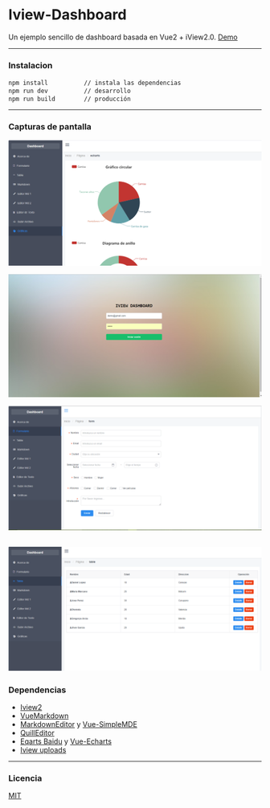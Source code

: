 # Iview-Dashboard
Un ejemplo sencillo de dashboard basada en Vue2 + iView2.0.
[Demo](https://iview-dashboard.herokuapp.com)

----------------

### Instalacion
```
npm install          // instala las dependencias
npm run dev          // desarrollo
npm run build        // producción
```
----------------

### Capturas de pantalla

![1](/static/screenshots/s1.png)

![2](/static/screenshots/s2.png)

![3](/static/screenshots/s3.png)

![4](/static/screenshots/s4.png)
----------------

### Dependencias
- [Iview2](https://github.com/iview/iview)
- [VueMarkdown](https://github.com/miaolz123/vue-markdown)
- [MarkdownEditor](https://github.com/alecgorge/MarkdownEditor) y [Vue-SimpleMDE](https://github.com/Float/vue-simplemde)
- [QuillEditor](https://github.com/surmon-china/vue-quill-editor)
- [Eqarts Baidu](http://echarts.baidu.com) y [Vue-Echarts](https://github.com/xlsdg/vue-echarts-v3)
- [Iview uploads](https://www.iviewui.com/components/upload)

----------------

### Licencia
[MIT](https://opensource.org/licenses/MIT)
